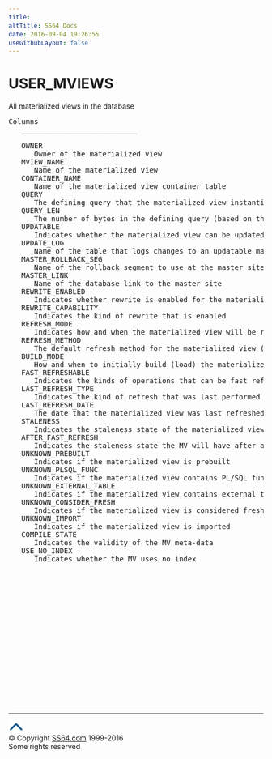 ```yaml
---
title:
altTitle: SS64 Docs
date: 2016-09-04 19:26:55
useGithubLayout: false
---
```

<!-- #BeginLibraryItem "/Library/head_orad.lbi" --><!-- #EndLibraryItem --><h1>USER_MVIEWS </h1><p> All materialized views in the database </p> 
 
<pre>Columns
   ___________________________
 
   OWNER
      Owner of the materialized view
   MVIEW_NAME
      Name of the materialized view
   CONTAINER_NAME
      Name of the materialized view container table
   QUERY
      The defining query that the materialized view instantiates
   QUERY_LEN
      The number of bytes in the defining query (based on the server character set
   UPDATABLE
      Indicates whether the materialized view can be updated
   UPDATE_LOG
      Name of the table that logs changes to an updatable materialized view
   MASTER_ROLLBACK_SEG
      Name of the rollback segment to use at the master site
   MASTER_LINK
      Name of the database link to the master site
   REWRITE_ENABLED
      Indicates whether rewrite is enabled for the materialized view
   REWRITE_CAPABILITY
      Indicates the kind of rewrite that is enabled
   REFRESH_MODE
      Indicates how and when the materialized view will be refreshed
   REFRESH_METHOD
      The default refresh method for the materialized view (complete,fast,...)
   BUILD_MODE
      How and when to initially build (load) the materialized view container
   FAST_REFRESHABLE
      Indicates the kinds of operations that can be fast refreshed for the MV
   LAST_REFRESH_TYPE
      Indicates the kind of refresh that was last performed on the MV
   LAST_REFRESH_DATE
      The date that the materialized view was last refreshed
   STALENESS
      Indicates the staleness state of the materialized view (fresh,stale,...)
   AFTER_FAST_REFRESH
      Indicates the staleness state the MV will have after a fast refresh is done
   UNKNOWN_PREBUILT
      Indicates if the materialized view is prebuilt
   UNKNOWN_PLSQL_FUNC
      Indicates if the materialized view contains PL/SQL function
   UNKNOWN_EXTERNAL_TABLE
      Indicates if the materialized view contains external tables
   UNKNOWN_CONSIDER_FRESH
      Indicates if the materialized view is considered fresh
   UNKNOWN_IMPORT
      Indicates if the materialized view is imported
   COMPILE_STATE
      Indicates the validity of the MV meta-data
   USE_NO_INDEX
      Indicates whether the MV uses no index

</pre><!-- #BeginLibraryItem "/Library/foot_orad.lbi" --><p>
<!-- oracle-footer -->
<ins class="adsbygoogle" style="display:inline-block;width:300px;height:250px" data-ad-client="ca-pub-6140977852749469" data-ad-slot="4275490898"></ins>
<script>
(adsbygoogle = window.adsbygoogle || []).push({});
</script></p>
<hr>
<div id="bl" class="footer"><a href="USER_MVIEWS.html#"><img src="../images/top.png" width="30" height="22" alt="Back to the Top"></a></div>
<div id="br" class="footer, tagline">© Copyright <a href="http://ss64.com/">SS64.com</a> 1999-2016<br>
Some rights reserved</div>
<!-- #EndLibraryItem -->

